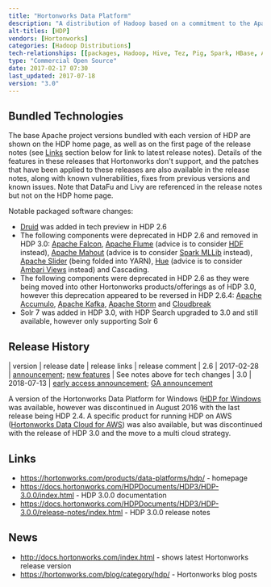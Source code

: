 ```yaml
---
title: "Hortonworks Data Platform"
description: "A distribution of Hadoop based on a commitment to the Apache open source ecosystem.  All bundled projects are Apache open source projects based on official Apache project releases, with any patches for bug fixes or new features being official Apache project patches pulled from later releases of the relevant project.  Available as RPMs, through Apache Ambari (for local installs) or Cloudbreak (for installation on cloud platforms), and as an on-site or in the cloud managed service (as Hortonworks Operational Services). Comes with a number of add-ons that aren't part of the core product, including HDP Search, Hortonworks HDB and ODBC and JDBC drivers for Hive, Spark SQL and Apache Phoenix.  The HDP software is available free of charge, with training, consultancy and support available from Hortonworks, including a flex support subscription, a consumption based model for the use of HDP on-premise or in the cloud.  Also available for IBM Power Systems.  The Hortonworks Data Platform was first released in June 2012."
alt-titles: [HDP]
vendors: [Hortonworks]
categories: [Hadoop Distributions]
tech-relationships: [[packages, Hadoop, Hive, Tez, Pig, Spark, HBase, Atlas, Oozie, Sqoop, Knox, Ranger, ZooKeeper, Zeppelin, Phoenix, Calcite, DataFu, Livy, Druid, Accumulo, Kafka, Storm, Solr], [add ons, HDP Search, Hortonworks HDB, Hortonworks Cybersecurity Package, SmartSense], [manageable via, Ambari, Cloudbreak]]
type: "Commercial Open Source"
date: 2017-02-17 07:30
last_updated: 2017-07-18
version: "3.0"
---
```

## Bundled Technologies

The base Apache project versions bundled with each version of HDP are shown on the HDP home page, as well as on the first page of the release notes (see [Links](#links) section below for link to latest release notes).  Details of the features in these releases that Hortonworks don't support, and the patches that have been applied to these releases are also available in the release notes, along with known vulnerabilities, fixes from previous versions and known issues.  Note that DataFu and Livy are referenced in the release notes but not on the HDP home page.

Notable packaged software changes:

* [Druid](/technologies/druid) was added in tech preview in HDP 2.6
* The following components were deprecated in HDP 2.6 and removed in HDP 3.0: [Apache Falcon](/technologies/apache-falcon), [Apache Flume](/technologies/apache-flume) (advice is to consider [HDF](/technologies/hortonworks-data-flow) instead), [Apache Mahout](/technologies/apache-mahout) (advice is to consider [Spark MLLib](/technologies/apache-spark/mllib) instead), [Apache Slider](/technologies/apache-slider) (being folded into YARN), [Hue](/technologies/hue) (advice is to consider [Ambari Views](/technologies/apache-ambari/ambari-views) instead) and Cascading.
* The following components were deprecated in HDP 2.6 as they were being moved into other Hortonworks products/offerings as of HDP 3.0, however this deprecation appeared to be reversed in HDP 2.6.4: [Apache Accumulo](/technologies/apache-accumulo), [Apache Kafka](/technologies/apache-kafka), [Apache Storm](/technologies/apache-storm) and [Cloudbreak](/technologies/cloudbreak/)
* Solr 7 was added in HDP 3.0, with HDP Search upgraded to 3.0 and still available, however only supporting Solr 6

## Release History

| version | release date | release links | release comment
| 2.6 | 2017-02-28 | [announcement](https://hortonworks.com/blog/announcing-the-general-availability-of-hortonworks-data-platform-2-6/); [new features](http://docs.hortonworks.com/HDPDocuments/HDP2/HDP-2.6.0/bk_release-notes/content/new_features.html) | See notes above for tech changes
| 3.0 | 2018-07-13 | [early access announcement](https://hortonworks.com/blog/announcing-hdp-3-0-faster-smarter-hybrid-data/); [GA announcement](https://hortonworks.com/blog/announcing-general-availability-hortonworks-data-platform-3-0-0-ambari-2-7-0-smartsense-1-5-0/)

A version of the Hortonworks Data Platform for Windows ([HDP for Windows](/technologies/hortonworks-data-platform-for-windows/) was available, however was discontinued in August 2016 with the last release being HDP 2.4.  A specific product for running HDP on AWS ([Hortonworks Data Cloud for AWS](/technologies/hortonworks-data-cloud-for-aws/)) was also available, but was discontinued with the release of HDP 3.0 and the move to a multi cloud strategy.

## Links

* <https://hortonworks.com/products/data-platforms/hdp/> - homepage
* <https://docs.hortonworks.com/HDPDocuments/HDP3/HDP-3.0.0/index.html> - HDP 3.0.0 documentation
* <https://docs.hortonworks.com/HDPDocuments/HDP3/HDP-3.0.0/release-notes/index.html> - HDP 3.0.0 release notes

## News

* <http://docs.hortonworks.com/index.html> - shows latest Hortonworks release version
* <https://hortonworks.com/blog/category/hdp/> - Hortonworks blog posts